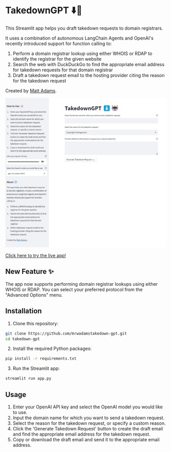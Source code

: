 # TakedownGPT ⬇️🤖

This Streamlit app helps you draft takedown requests to domain registrars.

It uses a combination of autonomous LangChain Agents and OpenAI's recently introduced support for function calling to:

1. Perform a domain registrar lookup using either WHOIS or RDAP to identify the registrar for the given website
2. Search the web with DuckDuckGo to find the appropriate email address for takedown requests for that domain registrar
3. Draft a takedown request email to the hosting provider citing the reason for the takedown request

Created by [Matt Adams](https://www.linkedin.com/in/matthewrwadams/).

![TakedownGPT App Screenshot](screenshot.jpg)

[Click here to try the live app!](https://takedowngpt.streamlit.app)

## New Feature ✨
The app now supports performing domain registrar lookups using either WHOIS or RDAP. You can select your preferred protocol from the "Advanced Options" menu.

## Installation

1. Clone this repository:

```bash
git clone https://github.com/mrwadamstakedown-gpt.git
cd takedown-gpt
```

2. Install the required Python packages:

```bash
pip install -r requirements.txt
```

3. Run the Streamlit app:

```bash
streamlit run app.py
```

## Usage

1. Enter your OpenAI API key and select the OpenAI model you would like to use.
2. Input the domain name for which you want to send a takedown request.
3. Select the reason for the takedown request, or specify a custom reason.
4. Click the 'Generate Takedown Request' button to create the draft email and find the appropriate email address for the takedown request.
5. Copy or download the draft email and send it to the appropriate email address.